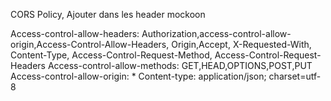 CORS Policy,
Ajouter dans les header mockoon

Access-control-allow-headers: Authorization,access-control-allow-origin,Access-Control-Allow-Headers, Origin,Accept, X-Requested-With, Content-Type, Access-Control-Request-Method, Access-Control-Request-Headers
Access-control-allow-methods: GET,HEAD,OPTIONS,POST,PUT
Access-control-allow-origin: *
Content-type: application/json; charset=utf-8
